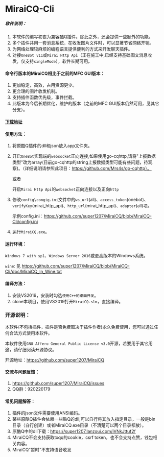 MiraiCQ-Cli
==
##### 软件说明：

1. 本软件的编写初衷为兼容酷Q插件，除此之外，还会提供一些额外的功能。
2. 多个插件共用一套消息系统，在收发图片文件时，可以显著节省网络开销。
3. 为网络处理较麻烦的编程语言提供便利的方式来开发聊天插件。
4. 对接`OneBot v11`或`Mirai Http Api`（正在施工中,已经支持基础图文消息收发，仅支持`singleMode`），软件长期可用。

#### 命令行版本的MiraiCQ相比于之前的MFC GUI版本：

1. 更加稳定，高效，占用资源更少。
2. 更合理的图片收发机制。
3. 支持插件函数优先级，事件拦截。
4. 此版本为今后长期优化，维护的版本（之前的MFC GUI版本仍然可用，见其它分支）。

#### [下载地址](https://github.com/super1207/MiraiCQ/releases)

#### 使用方法：

1. 将原酷Q插件的dll和json放入app文件夹。
2. 开启`OneBot`实现端的`websocket`正向连接,如果使用go-cqhttp,请将"上报数据类型"改为array(目前go-cqhttp的string上报数据类型可能有些问题，待观察)。（详细说明请参照此项目：https://github.com/Mrs4s/go-cqhttp）。

	或者
	
	开启`Mirai Http Api`的`websocket`正向连接以及正向`http`
3. 修改`config\congig.ini`文件中的`ws_url`(all)、`access_token`(onebot)、`verifyKey`(mirai_http_api)、`http_url`(mirai_http_api)、`adapter`(all)项。

	示例config.ini：https://github.com/super1207/MiraiCQ/blob/MiraiCQ-Cli/config.ini
4. 运行`MiraiCQ.exe`。

#### 运行环境：
	
`Windows 7 with sp1`、`Windows Server 2016`或更高版本的Windows系统。

`wine`: 见 https://github.com/super1207/MiraiCQ/blob/MiraiCQ-Cli/doc/MiraiCQ_In_Wine.txt

#### 编译方法：
1. 安装VS2019，安装时勾选`使用C++的桌面开发`。
2. clone本项目，使用VS2019打开`MiraiCQ.sln`，直接编译。

### 开源说明：
本软件(不包括插件，插件是否免费取决于插件作者)永久免费使用，您可以通过任何合法方式使用本软件。

本软件使用`GNU Affero General Public License v3.0`开源，若要用于其它用途，请仔细阅读开源协议。

开源地址：https://github.com/super1207/MiraiCQ

#### 交流与问题反馈：
1. https://github.com/super1207/MiraiCQ/issues
2. QQ群：920220179

#### 常见问题解答：
1. 插件的json文件需要使用ANSI编码。
2. 某些原酷Q插件会依赖一些酷Q的dll,可以自行将其放入指定目录，一般是bin目录（自行创建）或者MiraiCQ.exe目录（不清楚可以两个目录都放）。
3. 原酷Q中的dll下载：https://super1207.lanzoui.com/iVNkJttuf2f
4. MiraiCQ不会支持获取txqq的cookie，csrf token，也不会支持点赞，钱包相关内容。
5. MiraiCQ"暂时"不支持语音收发
		
